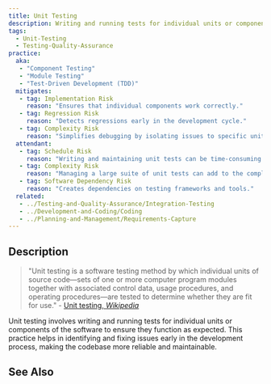 ```yaml
---
title: Unit Testing
description: Writing and running tests for individual units or components of the software.
tags: 
  - Unit-Testing
  - Testing-Quality-Assurance 
practice:
  aka: 
   - "Component Testing"
   - "Module Testing"
   - "Test-Driven Development (TDD)"
  mitigates:
   - tag: Implementation Risk
     reason: "Ensures that individual components work correctly."
   - tag: Regression Risk
     reason: "Detects regressions early in the development cycle."
   - tag: Complexity Risk
     reason: "Simplifies debugging by isolating issues to specific units."
  attendant:
   - tag: Schedule Risk
     reason: "Writing and maintaining unit tests can be time-consuming."
   - tag: Complexity Risk
     reason: "Managing a large suite of unit tests can add to the complexity."
   - tag: Software Dependency Risk
     reason: "Creates dependencies on testing frameworks and tools."
  related:
   - ../Testing-and-Quality-Assurance/Integration-Testing
   - ../Development-and-Coding/Coding
   - ../Planning-and-Management/Requirements-Capture
---
```


<PracticeIntro details={frontMatter} /> 

## Description

> "Unit testing is a software testing method by which individual units of source code—sets of one or more computer program modules together with associated control data, usage procedures, and operating procedures—are tested to determine whether they are fit for use." - [Unit testing, _Wikipedia_](https://en.wikipedia.org/wiki/Unit_testing)

Unit testing involves writing and running tests for individual units or components of the software to ensure they function as expected. This practice helps in identifying and fixing issues early in the development process, making the codebase more reliable and maintainable.

## See Also

<TagList tag="Unit-Testing" />
